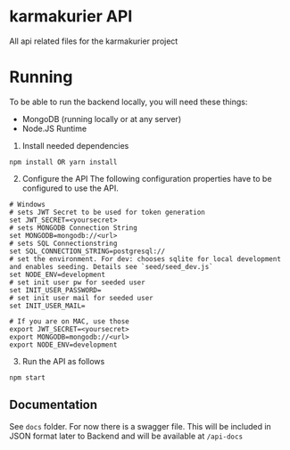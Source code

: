# karmakurier API
All api related files for the karmakurier project

# Running
To be able to run the backend locally, you will need these things:
- MongoDB (running locally or at any server)
- Node.JS Runtime

1. Install needed dependencies
```
npm install OR yarn install
```

2. Configure the API
The following configuration properties have to be configured to use the API.
```
# Windows
# sets JWT Secret to be used for token generation
set JWT_SECRET=<yoursecret>
# sets MONGODB Connection String
set MONGODB=mongodb://<url>
# sets SQL Connectionstring
set SQL_CONNECTION_STRING=postgresql://
# set the environment. For dev: chooses sqlite for local development and enables seeding. Details see `seed/seed_dev.js`
set NODE_ENV=development
# set init user pw for seeded user
set INIT_USER_PASSWORD=
# set init user mail for seeded user
set INIT_USER_MAIL=

# If you are on MAC, use those
export JWT_SECRET=<yoursecret>
export MONGODB=mongodb://<url>
export NODE_ENV=development

```

3. Run the API as follows
```
npm start
```

## Documentation
See `docs` folder. For now there is a swagger file. This will be included in JSON format later to Backend and will be available at `/api-docs`


